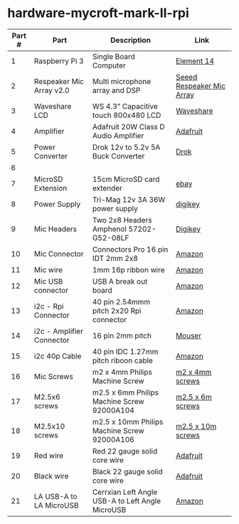 # hardware-mycroft-mark-II-rpi

| Part # | Part | Description | Link |
| ------ | ---- | ----------- | ---- |
| 1 | Raspberry Pi 3 | Single Board Computer | [Element 14](https://www.newark.com/raspberry-pi/raspberrypi3-modb-1gb/sbc-raspberry-pi-3-mod-b-1gb-ram/dp/77Y6520?src=raspberrypi)
| 2 | Respeaker Mic Array v2.0 | Multi microphone array and DSP | [Seeed Respeaker Mic Array](https://www.seeedstudio.com/ReSpeaker-Mic-Array-v2-0.html)
| 3 | Waveshare LCD | WS 4.3" Capacitive touch 800x480 LCD |  [Waveshare](https://www.waveshare.com/4.3inch-hdmi-lcd-b.htm)
| 4 | Amplifier | Adafruit 20W Class D Audio Amplifier | [Adafruit](https://www.adafruit.com/product/1752)
| 5 | Power Converter | Drok 12v to 5.2v 5A Buck Converter | [Drok](https://www.droking.com/Power-Supply-Module-DC-9V-36V-to-5.2V-5A-Double-Output-Buck-Converter-USB-Charger-Voltage-Regulator-Adapter-Driver-Module?search=200217&description=true)
| 6 |
| 7 | MicroSD Extension | 15cm MicroSD card extender | [ebay](https://www.ebay.com/c/1331472913)
| 8 | Power Supply | Tri-Mag 12v 3A 36W power supply | [digikey](https://www.digikey.com/product-detail/en/tri-mag-llc/L6R36-120/364-1282-ND/7682645)
| 9 | Mic Headers | Two 2x8 Headers Amphenol 57202-G52-08LF | [Digikey](https://www.digikey.com/product-detail/en/amphenol-icc-fci/57202-G52-08LF/609-2620-ND/1090045)
| 10 | Mic Connector | Connectors Pro 16 pin IDT 2mm 2x8 | [Amazon](https://www.amazon.com/dp/B07F3V7MRM/ref=psdc_172544_t1_B07F3VHMDB)
| 11 | Mic wire | 1mm 16p ribbon wire | [Amazon](https://www.amazon.com/uxcell-Ribbon-Length-1-27mm-Connecting/dp/B07S7WDCQC/ref=sr_1_2?keywords=1mm%2B16%2Bribbon&qid=1580245642&s=electronics&sr=1-2&th=1)
| 12 | Mic USB connector | USB A break out board | [Amazon](https://www.amazon.com/gp/product/B07MQFJQLT/ref=ppx_yo_dt_b_asin_title_o09_s00?ie=UTF8&psc=1)
| 13 | i2c - Rpi Connector | 40 pin 2.54mmm pitch 2x20 Rpi connector | [Amazon](https://www.amazon.com/gp/product/B00K2NTSJE/ref=ppx_yo_dt_b_search_asin_title?ie=UTF8&psc=1)
| 14 | i2c - Amplifier Connector | 16 pin 2mm pitch | [Mouser](https://www.mouser.com/ProductDetail/200-IDSS16D05.00G)
| 15 | i2c 40p Cable | 40 pin IDC 1.27mm pitch riboon cable | [Amazon](https://www.amazon.com/dp/B07V4MH8HH/ref=sspa_dk_detail_1?spLa=ZW5jcnlwdGVkUXVhbGlmaWVyPUExUTE1SThHSkwyNUJDJmVuY3J5cHRlZElkPUEwMDg5ODkyMkRJUTNJTEpGNUhOWSZlbmNyeXB0ZWRBZElkPUEwNzUxNTA4Mk8yMTQ4TThEOVFQSyZ3aWRnZXROYW1lPXNwX2RldGFpbDImYWN0aW9uPWNsaWNrUmVkaXJlY3QmZG9Ob3RMb2dDbGljaz10cnVl&th=1)
| 16 | Mic Screws | m2 x 4mm Philips Machine Screw | [m2 x 4mm screws](https://www.mcmaster.com/92000a011)
| 17 | M2.5x6 screws | m2.5 x 6mm Philips Machine Screw 92000A104 | [m2.5 x 6m screws](https://www.mcmaster.com/92000a104)
| 18 | M2.5x10 screws | m2.5 x 10mm Philips Machine Screw 92000A106 | [m2.5 x 10m screws](https://www.mcmaster.com/92000A106)
| 19 | Red wire | Red 22 gauge solid core wire | [Adafruit](https://www.adafruit.com/product/288)
| 20 | Black wire | Black 22 gauge solid core wire | [Adafruit](https://www.adafruit.com/product/290)
| 21 | LA USB-A to LA MicroUSB | Cerrxian Left Angle USB-A to Left Angle MicroUSB | [Amazon](https://www.amazon.com/gp/product/B01N5OOYE1/ref=ppx_yo_dt_b_asin_title_o01_s00?ie=UTF8&th=1)

